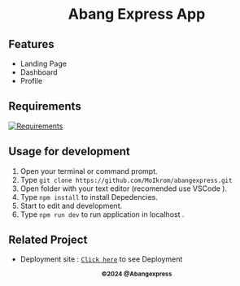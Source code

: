 <h1 align="center">Abang Express App</h1>

## Features

- Landing Page
- Dashboard
- Profile

## Requirements

[![Requirements](https://skillicons.dev/icons?i=figma,nextjs,vscode,vercel)](https://skillicons.dev)

## Usage for development

1. Open your terminal or command prompt.
2. Type `git clone https://github.com/MoIkrom/abangexpress.git`
3. Open folder with your text editor (recomended use VSCode ).
4. Type `npm install` to install Depedencies.
5. Start to edit and development.
6. Type `npm run dev` to run application in localhost .

## Related Project

- Deployment site : [`Click here`](https://abangexpress.vercel.app/) to see Deployment

<p align="center"><sub><b>&copy;2024 @Abangexpress</b></sub></p>
